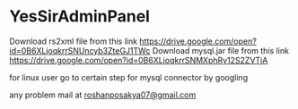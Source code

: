 # YesSirAdminPanel

Download rs2xml file from this link https://drive.google.com/open?id=0B6XLjoqkrrSNUncyb3ZteGJ1TWc
Download mysql.jar file from this link https://drive.google.com/open?id=0B6XLjoqkrrSNMXphRy12S2ZVTjA

for linux user go to certain step for mysql connector by googling

any problem mail at roshanposakya07@gmail.com
